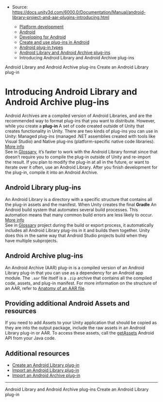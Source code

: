 * Source: https://docs.unity3d.com/6000.0/Documentation/Manual/android-library-project-and-aar-plugins-introducing.html

  * [Platform development ](https://docs.unity3d.com/6000.0/Documentation/Manual/PlatformSpecific.html)
  * [Android](https://docs.unity3d.com/6000.0/Documentation/Manual/android.html)
  * [Developing for Android](https://docs.unity3d.com/6000.0/Documentation/Manual/android-developing.html)
  * [Create and use plug-ins in Android](https://docs.unity3d.com/6000.0/Documentation/Manual/PluginsForAndroid.html)
  * [Android plug-in types](https://docs.unity3d.com/6000.0/Documentation/Manual/android-plugin-types.html)
  * [Android Library and Android Archive plug-ins](https://docs.unity3d.com/6000.0/Documentation/Manual/AndroidAARPlugins.html)
  * Introducing Android Library and Android Archive plug-ins


[](https://docs.unity3d.com/6000.0/Documentation/Manual/AndroidAARPlugins.html)
Android Library and Android Archive plug-ins
[](https://docs.unity3d.com/6000.0/Documentation/Manual/android-library-plugin-create.html)
Create an Android Library plug-in
# Introducing Android Library and Android Archive plug-ins
Android Archives are a compiled version of Android Libraries, and are the recommended way to format plug-ins that you want to distribute. However, while you create a **plug-in** A set of code created outside of Unity that creates functionality in Unity. There are two kinds of plug-ins you can use in Unity: Managed plug-ins (managed .NET assemblies created with tools like Visual Studio) and Native plug-ins (platform-specific native code libraries). [More info](https://docs.unity3d.com/6000.0/Documentation/Manual/plug-ins.html)  
See in [Glossary](https://docs.unity3d.com/6000.0/Documentation/Manual/Glossary.html#Plug-in), it’s faster to work with the Android Library format since that doesn’t require you to compile the plug-in outside of Unity and re-import the result. If you plan to modify the plug-in at all in the future, or want to iterate over it often, use an Android Library. After you finish development for the plug-in, compile it into an Android Archive.
## Android Library plug-ins
An Android Library is a directory with a specific structure that contains all the plug-in assets and the manifest.
When Unity creates the final **Gradle** An Android build system that automates several build processes. This automation means that many common build errors are less likely to occur. [More info](https://docs.unity3d.com/6000.0/Documentation/Manual/android-gradle-overview.html)  
See in [Glossary](https://docs.unity3d.com/6000.0/Documentation/Manual/Glossary.html#Gradle) project during the build or export process, it automatically includes all Android Library plug-ins in it and builds them together. Unity does this in the same way that Android Studio projects build when they have multiple subprojects.
## Android Archive plug-ins
An Android Archive (AAR) plug-in is a compiled version of an Android Library plug-in that you can use as a dependency for an Android app module. The `.aar` file itself is a `.zip` archive that contains all the compiled code, assets, and plug-in manifest. For more information on the structure of an AAR, refer to [Anatomy of an AAR file](https://developer.android.com/studio/projects/android-library.html#aar-contents).
## Providing additional Android Assets and resources
If you need to add Assets to your Unity application that should be copied as they are into the output package, include the raw assets in an Android Library plug-in or AAR. To access these assets, call the [getAssets](https://developer.android.com/reference/android/content/res/Resources.html#getAssets\(\)) Android API from your Java code.
## Additional resources
  * [Create an Android Library plug-in](https://docs.unity3d.com/6000.0/Documentation/Manual/android-library-plugin-create.html)
  * [Import an Android Library plug-in](https://docs.unity3d.com/6000.0/Documentation/Manual/android-library-project-import.html)
  * [Import an Android Archive plug-in](https://docs.unity3d.com/6000.0/Documentation/Manual/android-aar-import.html)


* * *
[](https://docs.unity3d.com/6000.0/Documentation/Manual/AndroidAARPlugins.html)
Android Library and Android Archive plug-ins
[](https://docs.unity3d.com/6000.0/Documentation/Manual/android-library-plugin-create.html)
Create an Android Library plug-in
